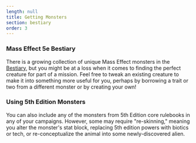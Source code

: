 ```yaml
---
length: null
title: Getting Monsters
section: bestiary
order: 3
---
```

### Mass Effect 5e Bestiary
There is a growing collection of unique Mass Effect monsters in the [Bestiary](/bestiary),
but you might be at a loss when it comes to finding the perfect creature for part of a mission. Feel free to tweak an
existing creature to make it into something more useful for you, perhaps by borrowing a trait or two from a different
monster or by creating your own!

### Using 5th Edition Monsters
You can also include any of the monsters from 5th Edition core rulebooks in any of your campaigns. However, some may require
"re-skinning," meaning you alter the monster's stat block, replacing 5th edition powers with biotics or tech, or
re-conceptualize the animal into some newly-discovered alien.
